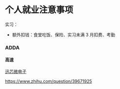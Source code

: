 # 个人就业注意事项

实习：

- 额外扣钱：食堂吃饭、保险、实习未满 3 月扣费、考勤


### ADDA

#### 高速

[迅芯微电子](http://www.acelamicro.com/)

https://www.zhihu.com/question/39671925
